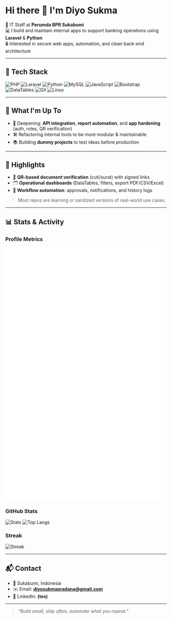 # Hi there 👋 I'm Diyo Sukma

💼 IT Staff at **Perumda BPR Sukabumi**  
💻 I build and maintain internal apps to support banking operations using **Laravel** & **Python**  
🔒 Interested in secure web apps, automation, and clean back-end architecture

---

## 🧰 Tech Stack
![PHP](https://img.shields.io/badge/PHP-777BB4?logo=php&logoColor=white)
![Laravel](https://img.shields.io/badge/Laravel-FF2D20?logo=laravel&logoColor=white)
![Python](https://img.shields.io/badge/Python-3776AB?logo=python&logoColor=white)
![MySQL](https://img.shields.io/badge/MySQL-4479A1?logo=mysql&logoColor=white)
![JavaScript](https://img.shields.io/badge/JavaScript-F7DF1E?logo=javascript&logoColor=black)
![Bootstrap](https://img.shields.io/badge/Bootstrap-7952B3?logo=bootstrap&logoColor=white)
![DataTables](https://img.shields.io/badge/DataTables-1F1F1F?logo=jquery&logoColor=white)
![Git](https://img.shields.io/badge/Git-F05032?logo=git&logoColor=white)
![Linux](https://img.shields.io/badge/Linux-000000?logo=linux&logoColor=white)

---

## 🚀 What I'm Up To
- 🌱 Deepening: **API integration**, **report automation**, and **app hardening** (auth, roles, QR verification)
- 🛠️ Refactoring internal tools to be more modular & maintainable
- 📚 Building **dummy projects** to test ideas before production

---

## 📌 Highlights
- 🔐 **QR-based document verification** (cuti/surat) with signed links  
- 🗂️ **Operational dashboards** (DataTables, filters, export PDF/CSV/Excel)  
- 📨 **Workflow automation**: approvals, notifications, and history logs

> Most repos are learning or sanitized versions of real-world use cases.

---

## 📊 Stats & Activity

<!-- Option A: Metrics (private contributions supported via GitHub Actions) -->
<!-- Hasilkan file /github-metrics.svg via lowlighter/metrics workflow -->
### Profile Metrics
![Metrics](/github-metrics.svg)

<!-- Option B: GitHub Readme Stats (self-hosted agar count_private berfungsi) -->
<!-- Ganti YOUR-VERCEL-APP dengan domain vercel kamu bila sudah self-host -->
### GitHub Stats
![Stats](https://github-readme-stats-YOUR-VERCEL-APP.vercel.app/api?username=diyosp&show_icons=true&count_private=true&theme=tokyonight)
![Top Langs](https://github-readme-stats-YOUR-VERCEL-APP.vercel.app/api/top-langs/?username=diyosp&layout=compact&langs_count=8&hide=html,css&theme=tokyonight)

<!-- Option C: Streak (tidak perlu hosting; tidak selalu hitung private detail) -->
### Streak
![Streak](https://streak-stats.demolab.com?user=diyosp&theme=tokyonight&hide_current_streak=true)

---

## 📬 Contact
- 🏡 Sukabumi, Indonesia  
- ✉️ Email: **diyosukmapradana@gmail.com**  
- 🔗 LinkedIn: **(tes)**

---

> *“Build small, ship often, automate what you repeat.”*
